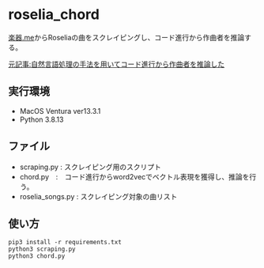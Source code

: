 # roselia_chord

[楽器.me](https://gakufu.gakki.me/)からRoseliaの曲をスクレイピングし、コード進行から作曲者を推論する。

[元記事:自然言語処理の手法を用いてコード進行から作曲者を推論した](https://qiita.com/bokuranosenjou/items/973a39c0ac708ecc71a0)

## 実行環境
- MacOS Ventura ver13.3.1
- Python 3.8.13

## ファイル
- scraping.py : スクレイピング用のスクリプト
- chord.py　:　コード進行からword2vecでベクトル表現を獲得し、推論を行う。
- roselia_songs.py : スクレイピング対象の曲リスト

## 使い方
```
pip3 install -r requirements.txt
python3 scraping.py
python3 chord.py
```
